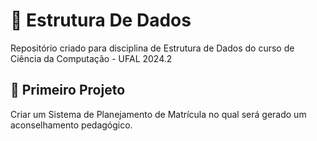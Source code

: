 # :game_die: Estrutura De Dados

Repositório criado para disciplina de Estrutura de Dados 
do curso de Ciência da Computação - UFAL 2024.2


## :pushpin: Primeiro Projeto
Criar um Sistema de Planejamento de Matrícula no qual 
será gerado um aconselhamento pedagógico.
 